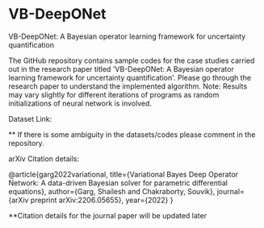 # VB-DeepONet

VB-DeepONet: A Bayesian operator learning framework for uncertainty quantification

The GitHub repository contains sample codes for the case studies carried out in the research paper titled 'VB-DeepONet: A Bayesian operator learning framework for uncertainty quantification'. Please go through the research paper to understand the implemented algorithm. Note: Results may vary slightly for different iterations of programs as random initializations of neural network is involved.

Dataset Link: 

** If there is some ambiguity in the datasets/codes please comment in the repository.

arXiv Citation details: 

@article{garg2022variational,
  title={Variational Bayes Deep Operator Network: A data-driven Bayesian solver for parametric differential equations},
  author={Garg, Shailesh and Chakraborty, Souvik},
  journal={arXiv preprint arXiv:2206.05655},
  year={2022}
}

**Citation details for the journal paper will be updated later
